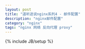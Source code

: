 ```yaml
---
layout: post
title: "道听途说nginx系列4 - 邮件配置"
description: "nginx邮件配置"
category: "nginx"
tags: "nginx 网络 反向代理 proxy"
---
```

{% include JB/setup %}
